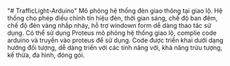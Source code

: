 "# TrafficLight-Arduino" 
Mô phỏng hệ thống đèn giao thông tại giao lộ. Hệ thống cho phép điều chỉnh tín hiệu đèn, thời gian sáng, chế độ ban đêm, chế độ đèn vàng nhấp nháy, hỗ trợ windown form dễ dàng thao tác sử dụng. Có thể sử dụng Proteus mô phỏng hệ thống giao lộ, complie code arduino và truyền vào proteus để sử dụng. Code được triển khai dưới dạng hướng đối tượng, dễ dàng triển với các tính năng với, khả năng trừu tượng, kế thừa, đa hình, đóng gói.
